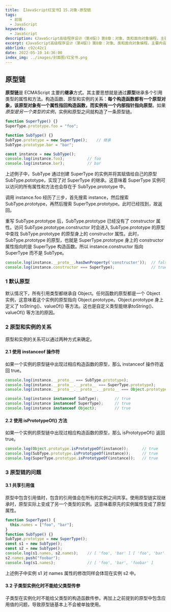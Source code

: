 ```yaml
---
title: 【JavaScript红宝书】15.对象-原型链
tags:
  - 前端
  - JavaScript
keywords:
  - JavaScript
description: 《JavaScript高级程序设计（第4版）》第8章：对象、类和面向对象编程。主要内容：原型链。
excerpt: 《JavaScript高级程序设计（第4版）》第8章：对象、类和面向对象编程。主要内容：原型链。
abbrlink: c92c42c1
date: 2022-05-10 14:36:00
index_img: ../images/封面图/红宝书.png
---
```


## 原型链

**原型链**是 ECMAScript 主要的**继承**方式。其主要思想就是通过**原型**继承多个引用类型的属性和方法。构造函数、原型和实例的关系：**每个构造函数都有一个原型对象，该原型对象有一个属性指回构造函数，而实例有一个内部指针指向原型**。如果*原型是另一个类型的实例*，实例和原型之间就构造了一条原型链。

```javascript
function SuperType() {}
SuperType.prototype.foo = "foo";

function SubType() {}
SubType.prototype = new SuperType();	// 继承
SubType.prototype.bar = "bar";

const instance = new SubType();
console.log(instance.foo);			// foo
console.log(instance.bar);			// bar
```

上述例子中，SubType 通过创建 SuperType 的实例并将其赋值给自己的原型 SubType.pototype，实现了对 SuperType 的继承。这意味着 SuperType 实例可以访问的所有属性和方法也会存在于 SubType.prototype 中。

调用 instance.foo 经历了三步，首先搜索 instance，然后搜索 SubType.prototype，再然后搜索 SuperType.prototype。此时已经找到，故返回。

重写 SubType.prototype 后，SubType.prototype 已经没有了 constructor 属性。访问 SubType.prototype.constructor 时会进入 SubType.prototype 的原型中查找 SubType.prototype 的原型身上的 constructor 属性。此时， SubType.prototype 的原型，也就是 SuperType.prototype 身上的 constructor 属性指向的是 SuperType 构造函数。所以 instance.constructor 指向 SuperType 而不是 SubType。

```javascript
console.log(instance.__proto__.hasOwnProperty('constructor'));	// false
console.log(instance.constructor === SuperType);				// true
```

### 1 默认原型

默认情况下，所有引用类型都继承自 Object。任何函数的原型都是一个 Object 实例，这意味着这个实例的原型指向 Object.prototype。Object.prototype 身上定义了 toString()、valueOf() 等方法。这也是自定义类型能继承toString()、valueOf() 等方法的原因。

### 2 原型和实例的关系

原型和实例的关系可以通过两种方式来确定。

#### 2.1 使用 instanceof 操作符

如果一个实例的原型链中出现过相应构造函数的原型，那么 instanceof 操作符返回 true。

```javascript
console.log(instance.__proto__ === SubType.prototype);						// true
console.log(instance.__proto__.__proto__ === SuperType.prototype);			// true
console.log(instance.__proto__.__proto__.__proto__ === Object.prototype);	// true
```

```javascript
console.log(instance instanceof SubType);		// true
console.log(instance instanceof SuperType);		// true
console.log(instance instanceof Object);		// true
```

#### 2.2 使用 isPrototypeOf() 方法

如果一个实例的原型链中出现过相应构造函数的原型，那么 isPrototypeOf() 返回 true。

```javascript
console.log(Object.prototype.isPrototypeOf(instance));		// true
console.log(SubType.prototype.isPrototypeOf(instance));		// true
console.log(SuperType.prototype.isPrototypeOf(instance));	// true
```

### 3 原型链的问题

#### 3.1 共享引用值

原型中包含引用值时，包含的引用值会在所有的实例之间共享。使用原型链实现继承时，原型实际上变成了另一个类型的实例。这意味着原先的实例属性变成了原型属性。

```javascript
function SuperType() {
  this.names = ["foo", "bar"];
}
function SubType() {}
SubType.prototype = new SuperType();
const s1 = new SubType();
const s2 = new SubType();
console.log(s1.names, s2.names);	// [ 'foo', 'bar' ] [ 'foo', 'bar' ]
s2.names.push("foobar");
console.log(s1.names);				// [ 'foo', 'bar', 'foobar' ]
```

上述例子中实例 s1 对 names 属性的修改同样会体现在实例 s2 中。

#### 3.2 子类型实例化时不能给父类型传参

子类型在实例化时不能给父类型的构造函数传参。再加上之前提到的原型中包含应用值的问题，导致原型链基本上不会被单独使用。



